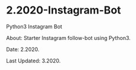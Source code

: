 # 2.2020-Instagram-Bot
Python3 Instagram Bot

About: Starter Instagram follow-bot using Python3. 

Date: 2.2020.

Last Updated: 3.2020.




